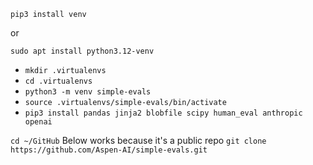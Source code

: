 `pip3 install venv`

or 

`sudo apt install python3.12-venv`

- `mkdir .virtualenvs`
- `cd .virtualenvs`
- `python3 -m venv simple-evals`
- `source .virtualenvs/simple-evals/bin/activate`
- `pip3 install pandas jinja2 blobfile scipy human_eval anthropic openai`

`cd ~/GitHub`
Below works because it's a public repo
`git clone https://github.com/Aspen-AI/simple-evals.git`
